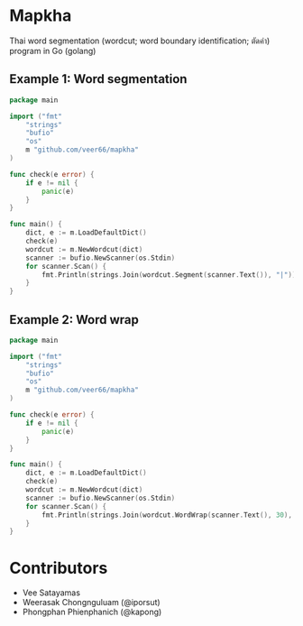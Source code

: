 # Mapkha
Thai word segmentation (wordcut; word boundary identification; ตัดคำ) program in Go (golang)

## Example 1: Word segmentation

```go
package main

import ("fmt"
    "strings"
    "bufio"
    "os"
    m "github.com/veer66/mapkha"
)

func check(e error) {
    if e != nil {
        panic(e)
    }
}

func main() {
    dict, e := m.LoadDefaultDict()
    check(e)
    wordcut := m.NewWordcut(dict)
    scanner := bufio.NewScanner(os.Stdin)
    for scanner.Scan() {
        fmt.Println(strings.Join(wordcut.Segment(scanner.Text()), "|"))
    }
}

```


## Example 2: Word wrap

```go
package main

import ("fmt"
    "strings"
    "bufio"
    "os"
    m "github.com/veer66/mapkha"
)

func check(e error) {
    if e != nil {
        panic(e)
    }
}

func main() {
    dict, e := m.LoadDefaultDict()
    check(e)
    wordcut := m.NewWordcut(dict)
    scanner := bufio.NewScanner(os.Stdin)
    for scanner.Scan() {
        fmt.Println(strings.Join(wordcut.WordWrap(scanner.Text(), 30), "|"))
    }
}

```

# Contributors
* Vee Satayamas
* Weerasak Chongnguluam (@iporsut)
* Phongphan Phienphanich (@kapong)
